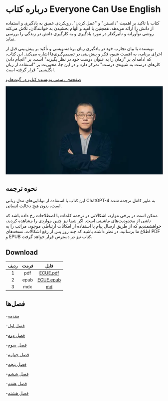 # درباره کتاب Everyone Can Use English

کتاب با تاکید بر اهمیت "دانستن" و "عمل کردن"، رویکردی عمیق به یادگیری و استفاده از دانش را ارائه می‌دهد، همچنین با امید و الهام بخشیدن به خوانندگان، تلاش می‌کند روشی نوآورانه و تأثیرگذار در مورد یادگیری و به کارگیری دانش در زندگی را بررسی نماید.

نویسنده با بیان تجارب خود در یادگیری زبان برنامه‌نویسی و تأکید بر پیش‌بینی قبل از اجرای برنامه، به اهمیت شیوه فکر و پیش‌بینی در تصمیم‌گیری‌ها اشاره می‌کند. این کتاب، که ادامه‌ای بر "زمان را به عنوان دوست خود در نظر بگیرید" است، بر "انجام دادن کارهای درست به شیوه‌ی درست" تمرکز دارد و در این جا، محوریت بر "استفاده از زبان انگلیسی" قرار گرفته است.

[صفحه‌ی رسمی نویسنده کتاب در گیت‌هاب](https://github.com/xiaolai)

<p align="center">
<img src="./xiaolai.png" />
</p>

## نحوه ترجمه

این کتاب با استفاده از توانایی‌های مدل زبانی ChatGPT-4 به طور کامل ترجمه شده است، بدون هیچ دخالت انسانی.

ممکن است در برخی موارد، اشکالاتی در ترجمه کلمات یا اصطلاحات رخ داده باشد که ناشی از محدودیت‌های ماشینی است. اگر شما نیز چنین مواردی را مشاهده کردید، خواهشمندیم که از طریق ارسال پیام یا استفاده از امکانات ارتباطی موجود، مراتب را به اطلاع ما برسانید. در نظر داشته باشید که چند روز پس از رفع اشکالات، نسخه‌های PDF و EPUB کتاب نیز در دسترس قرار خواهد گرفت.

## Download

| ردیف | فرمت |                                              فایل                                              |
| :--: | :--: | :--------------------------------------------------------------------------------------------: |
|  1   | pdf  |  [ECUE.pdf](https://github.com/sabber-slt/books/blob/main/files/everyone-can-use-english.pdf)  |
|  2   | epub | [ECUE.epub](https://github.com/sabber-slt/books/blob/main/files/everyone-can-use-english.epub) |
|  3   | mdx  |                    [md](https://github.com/sabber-slt/books/tree/main/book)                    |

## فصل‌ها

-[مقدمه](book/README.md)

-[فصل اول](book/Chapter1.md)

-[فصل دوم](book/Chapter2.md)

-[فصل سوم](book/Chapter3.md)

-[فصل چهارم](book/Chapter4.md)

-[فصل پنجم](book/Chapter5.md)

-[فصل ششم](book/Chapter6.md)

-[فصل هفتم](book/Chapter7.md)

-[فصل هشتم](book/Chapter8.md)
